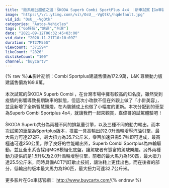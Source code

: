 ```yaml
---
title: "歐系碗公超值之選！ŠKODA Superb Combi SportPlus 4x4 ｜新車試駕【Go車誌】"
image: "https:\/\/i.ytimg.com\/vi\/OsU__-VgQtk\/hqdefault.jpg"
vid_id: "OsU__-VgQtk"
categories: "Autos-Vehicles"
tags: ["Go好玩","旅遊","台灣"]
date: "2021-09-12T06:32:45+03:00"
vid_date: "2020-11-21T10:10:09Z"
duration: "PT27M55S"
viewcount: "371594"
likeCount: "2826"
dislikeCount: "100"
channel: "buycartv"
---
```

{% raw %}▲影片勘誤：Combi Sportplus建議售價為172.9萬，L&amp;K 尊榮動力版建議售價為169.9萬。<br /><br />本次試駕的ŠKODA Superb Combi ，在台灣市場中擁有較高的知名度，雖然受到疫情的影響導致長期缺車的狀態，但這次小改款不但在外觀上做了「小針美容」，並且新增了全新智慧頭燈，在內裝鋪成上也做了小幅度的更新。本次分配到的車型為Superb Combi Sportplus 4x4，就讓我們一起來觀賞，嘉偉哥的試駕體驗吧！<br /><br />ŠKODA Superb共分為兩種不同的排氣量引擎，以及三種不同的動力輸出。而本次試駕的車型為Sportplus版本，搭載一具高輸出的2.0升渦輪增壓汽油引擎，最大馬力可達272匹，最大扭力為35.7公斤米，零百加速只需5.7秒即可達成，最高極速可達250公里。除了良好的性能輸出外，Superb Combi Sportplus為四輪驅動，並且全車系皆採用MQB模組化底盤，讓駕駛者有豐富的駕駛樂趣。另外兩種動力提供的是1.5升以及2.0升渦輪增壓引擎，前者的最大馬力為150匹，最大扭力達25.5公斤米，同時具備ACT汽缸歇止技術，讓油耗上更佳出色。而在後者的部分，低輸出的版本最大馬力為190匹，最大扭力可達32.7公斤米。<br /><br />更多影片在Go車誌官網： <a rel="nofollow" target="blank" href="http://www.buycartv.com/">http://www.buycartv.com/</a>{% endraw %}
